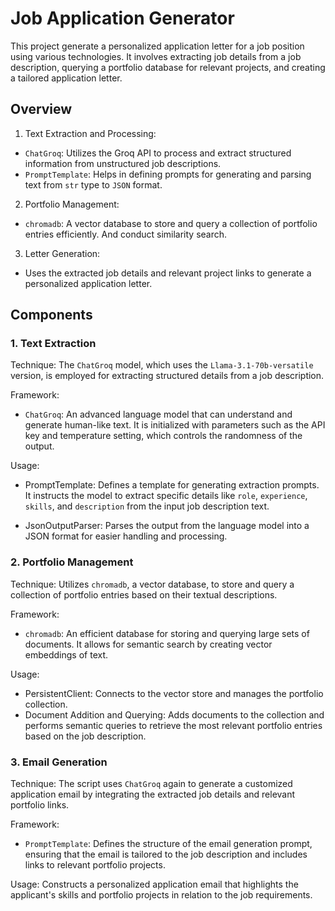 # Job Application Generator

This project generate a personalized application letter for a job position using various technologies. It involves extracting job details from a job description, querying a portfolio database for relevant projects, and creating a tailored application letter.

## Overview
1. Text Extraction and Processing:

- `ChatGroq`: Utilizes the Groq API to process and extract structured information from unstructured job descriptions.
- `PromptTemplate`: Helps in defining prompts for generating and parsing text from `str` type to `JSON` format.

2. Portfolio Management:
- `chromadb`: A vector database to store and query a collection of portfolio entries efficiently. And conduct similarity search.

3. Letter Generation:
- Uses the extracted job details and relevant project links to generate a personalized application letter.

## Components
### 1. Text Extraction

Technique: The `ChatGroq` model, which uses the `Llama-3.1-70b-versatile` version, is employed for extracting structured details from a job description.

Framework:
- `ChatGroq`: An advanced language model that can understand and generate human-like text. It is initialized with parameters such as the API key and temperature setting, which controls the randomness of the output.

Usage:
- PromptTemplate: Defines a template for generating extraction prompts. It instructs the model to extract specific details like `role`, `experience`, `skills`, and `description` from the input job description text.

- JsonOutputParser: Parses the output from the language model into a JSON format for easier handling and processing.
  
### 2. Portfolio Management

Technique: Utilizes `chromadb`, a vector database, to store and query a collection of portfolio entries based on their textual descriptions.

Framework:
- `chromadb`: An efficient database for storing and querying large sets of documents. It allows for semantic search by creating vector embeddings of text.

Usage:
- PersistentClient: Connects to the vector store and manages the portfolio collection.
- Document Addition and Querying: Adds documents to the collection and performs semantic queries to retrieve the most relevant portfolio entries based on the job description.

### 3. Email Generation

Technique: The script uses `ChatGroq` again to generate a customized application email by integrating the extracted job details and relevant portfolio links.

Framework:
- `PromptTemplate`: Defines the structure of the email generation prompt, ensuring that the email is tailored to the job description and includes links to relevant portfolio projects.

Usage:
Constructs a personalized application email that highlights the applicant's skills and portfolio projects in relation to the job requirements.


